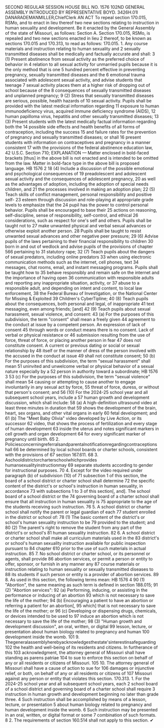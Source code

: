 SECOND REGULAR SESSION
HOUSE BILL NO. 1576
102ND GENERAL ASSEMBLY
INTRODUCED BY REPRESENTATIVE BOYD.
3426H.01I DANARADEMANMILLER,ChiefClerk
AN ACT
To repeal section 170.015, RSMo, and to enact in lieu thereof two new sections relating to
instruction in human sexuality and development.
Be it enacted by the General Assembly of the state of Missouri, as follows:
Section A. Section 170.015, RSMo, is repealed and two new sections enacted in lieu
2 thereof, to be known as sections 170.015 and 170.313, to read as follows:
170.015. 1. Any course materials and instruction relating to human sexuality and
2 sexually transmitted diseases shall be medically and factually accurate and shall:
3 (1) Present abstinence from sexual activity as the preferred choice of behavior in
4 relation to all sexual activity for unmarried pupils because it is the only method that is one
5 hundred percent effective in preventing pregnancy, sexually transmitted diseases and the
6 emotional trauma associated with adolescent sexual activity, and advise students that teenage
7 sexual activity places them at a higher risk of dropping out of school because of the
8 consequences of sexually transmitted diseases and unplanned pregnancy;
9 (2) Stress that sexually transmitted diseases are serious, possible, health hazards of
10 sexual activity. Pupils shall be provided with the latest medical information regarding
11 exposure to human immunodeficiency virus, acquired immune deficiency syndrome (AIDS),
12 human papilloma virus, hepatitis and other sexually transmitted diseases;
13 (3) Present students with the latest medically factual information regarding both the
14 possible side effects and health benefits of all forms of contraception, including the success
15 and failure rates for the prevention of pregnancy and sexually transmitted diseases; or shall
16 present students with information on contraceptives and pregnancy in a manner consistent
17 with the provisions of the federal abstinence education law, 42 U.S.C. Section 710;
EXPLANATION — Matter enclosed in bold-faced brackets [thus] in the above bill is not enacted and is
intended to be omitted from the law. Matter in bold-face type in the above bill is proposed language.
HB 1576 2
18 (4) Include a discussion of the possible emotional and psychological consequences of
19 preadolescent and adolescent sexual activity and the consequences of adolescent pregnancy,
20 as well as the advantages of adoption, including the adoption of special needs children, and
21 the processes involved in making an adoption plan;
22 (5) Teach skills of conflict management, personal responsibility and positive self-
23 esteem through discussion and role-playing at appropriate grade levels to emphasize that the
24 pupil has the power to control personal behavior. Pupils shall be encouraged to base their
25 actions on reasoning, self-discipline, sense of responsibility, self-control, and ethical
26 considerations, such as respect for one's self and others. Pupils shall be taught not to
27 make unwanted physical and verbal sexual advances or otherwise exploit another person.
28 Pupils shall be taught to resist unwanted sexual advances and other negative peer pressure;
29 (6) Advise pupils of the laws pertaining to their financial responsibility to children
30 born in and out of wedlock and advise pupils of the provisions of chapter 566 pertaining to
31 statutory rape;
32 (7) Teach pupils about the dangers of sexual predators, including online predators
33 when using electronic communication methods such as the internet, cell phones, text
34 messages, chat rooms, email, and instant messaging programs. Pupils shall be taught how to
35 behave responsibly and remain safe on the internet and the importance of having open
36 communication with responsible adults and reporting any inappropriate situation, activity, or
37 abuse to a responsible adult, and depending on intent and content, to local law enforcement,
38 the Federal Bureau of Investigation, or the National Center for Missing & Exploited
39 Children's CyberTipline;
40 (8) Teach pupils about the consequences, both personal and legal, of inappropriate
41 text messaging, even among friends; [and]
42 (9) Teach pupils about sexual harassment, sexual violence, and consent:
43 (a) For the purposes of this subdivision, the term "consent" shall mean a freely given
44 agreement to the conduct at issue by a competent person. An expression of lack of consent
45 through words or conduct means there is no consent. Lack of verbal or physical resistance or
46 submission resulting from the use of force, threat of force, or placing another person in fear
47 does not constitute consent. A current or previous dating or social or sexual relationship by
48 itself or the manner of dress of the person involved with the accused in the conduct at issue
49 shall not constitute consent;
50 (b) For the purposes of this subdivision, the term "sexual harassment" shall mean
51 uninvited and unwelcome verbal or physical behavior of a sexual nature especially by a
52 person in authority toward a subordinate;
HB 1576 3
53 (c) For the purposes of this subdivision, the term "sexual violence" shall mean
54 causing or attempting to cause another to engage involuntarily in any sexual act by force,
55 threat of force, duress, or without that person's consent; and
56 (10) For the 2024-25 school year and all subsequent school years, include a
57 human growth and development discussion, which shall include:
58 (a) A high-definition ultrasound video at least three minutes in duration that
59 shows the development of the brain, heart, sex organs, and other vital organs in early
60 fetal development; and
61 (b) The "Meet Baby Olivia" video developed by Live Action, or its successor
62 video, that shows the process of fertilization and every stage of human development
63 inside the uterus and notes significant markers in cell growth and organ development
64 for every significant marker of pregnancy until birth.
65 2. Policiesconcerningreferralsandparentalnotificationregardingcontraceptionshall
66 be determined by local school boards or charter schools, consistent with the provisions of
67 section 167.611.
68 3. Aschooldistrictorcharterschoolwhichprovides humansexualityinstructionmay
69 separate students according to gender for instructional purposes.
70 4. Except for the video required under paragraph (b) of subdivision (10) of
71 subsection 1 of this section, the board of a school district or charter school shall determine
72 the specific content of the district's or school's instruction in human sexuality, in accordance
73 with subsections 1 to 3 of this section[, and]. The school board of a school district or the
74 governing board of a charter school shall ensure that all instruction in human sexuality is
75 appropriate to the age of the students receiving such instruction.
76 5. A school district or charter school shall notify the parent or legal guardian of each
77 student enrolled in the district or school of:
78 (1) The basic content of the district's or school's human sexuality instruction to be
79 provided to the student; and
80 (2) The parent's right to remove the student from any part of the district's or school's
81 human sexuality instruction.
82 6. A school district or charter school shall make all curriculum materials used in the
83 district's or school's human sexuality instruction available for public inspection pursuant to
84 chapter 610 prior to the use of such materials in actual instruction.
85 7. No school district or charter school, or its personnel or agents, shall provide
86 abortion services, or permit a person or entity to offer, sponsor, or furnish in any manner any
87 course materials or instruction relating to human sexuality or sexually transmitted diseases to
88 its students if such person or entity is a provider of abortion services.
89 8. As used in this section, the following terms mean:
HB 1576 4
90 (1) "Abortion", the same meaning as such term is defined in section 188.015;
91 (2) "Abortion services":
92 (a) Performing, inducing, or assisting in the performance or inducing of an abortion
93 which is not necessary to save the life of the mother;
94 (b) Encouraging a patient to have an abortion or referring a patient for an abortion[,
95 which] that is not necessary to save the life of the mother; or
96 (c) Developing or dispensing drugs, chemicals, or devices intended to be used to
97 induce an abortion which is not necessary to save the life of the mother;
98 (3) "Human growth and development discussion", an oral, written, or digital
99 lesson, lecture, or presentation about human biology related to pregnancy and human
100 development inside the womb.
101 9. Thegeneralassemblyherebyacknowledgesthestate'sinterestinsafeguarding
102 the health and well-being of its residents and citizens. In furtherance of this
103 acknowledgment, the attorney general of Missouri shall have standing as parens patriae
104 to sue to enforce this section on behalf of any or all residents or citizens of Missouri.
105 10. The attorney general of Missouri shall have a cause of action to sue for
106 damages or injunctive relief, or both, on behalf of any or all residents or citizens of
107 Missouri against any person or entity that violates this section.
170.313. 1. For the 2024-25 school year and all subsequent school years, each
2 school board of a school district and governing board of a charter school shall require
3 instruction in human growth and development beginning no later than grade three.
4 Such instruction shall be accomplished by means of a lesson, lecture, or presentation
5 about human biology related to pregnancy and human development inside the womb.
6 Such instruction may be presented in an oral, written, or digital format or some
7 combination of such formats.
8 2. The requirements of section 160.514 shall not apply to this section.
✔